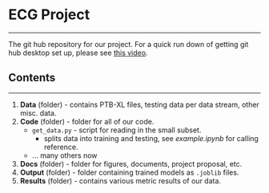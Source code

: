 # ECG Project
---

The git hub repository for our project. For a quick run down of getting git hub desktop set up, please see [this video](https://www.youtube.com/watch?v=iv8rSLsi1xo). 

## Contents
---
1. **Data** (folder) - contains PTB-XL files, testing data per data stream, other misc. data. 
2. **Code** (folder) - folder for all of our code. 
    - `get_data.py` - script for reading in the small subset.
        - splits data into training and testing, see *example.ipynb* for calling reference.
    - ... many others now
3. **Docs** (folder) - folder for figures, documents, project proposal, etc.
4. **Output** (folder) - folder containing trained models as `.joblib` files.
5. **Results** (folder) - contains various metric results of our data. 

